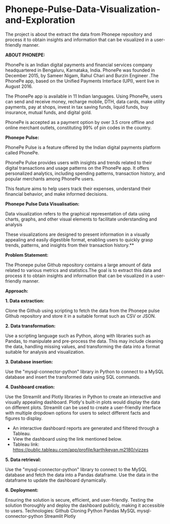 # Phonepe-Pulse-Data-Visualization-and-Exploration

The project is about the extract the data from Phonepe repository and process it to obtain insights and information that can be visualized in a user-friendly manner. 

**ABOUT PHONEPE:**

PhonePe is an Indian digital payments and financial services company headquartered in Bengaluru, Karnataka, India. PhonePe was founded in December 2015, by Sameer Nigam, Rahul Chari and Burzin Engineer .The PhonePe app, based on the Unified Payments Interface (UPI), went live in August 2016.

The PhonePe app is available in 11 Indian languages. Using PhonePe, users can send and receive money, recharge mobile, DTH, data cards, make utility payments, pay at shops, invest in tax saving funds, liquid funds, buy insurance, mutual funds, and digital gold.

PhonePe is accepted as a payment option by over 3.5 crore offline and online merchant outlets, constituting 99% of pin codes in the country.

**Phonepe Pulse:**

PhonePe Pulse is a feature offered by the Indian digital payments platform called PhonePe.

PhonePe Pulse provides users with insights and trends related to their digital transactions and usage patterns on the PhonePe app. It offers personalized analytics, including spending patterns, transaction history, and popular merchants among PhonePe users.

This feature aims to help users track their expenses, understand their financial behavior, and make informed decisions.

**Phonepe Pulse Data Visualisation:**

Data visualization refers to the graphical representation of data using charts, graphs, and other visual elements to facilitate understanding and analysis

These visualizations are designed to present information in a visually appealing and easily digestible format, enabling users to quickly grasp trends, patterns, and insights from their transaction history.**

**Problem Statement:**

The Phonepe pulse Github repository contains a large amount of data related to various metrics and statistics.The goal is to extract this data and process it to obtain insights and information that can be visualized in a user-friendly manner.

**Approach:**

**1. Data extraction:**

Clone the Github using scripting to fetch the data from the Phonepe pulse Github repository and store it in a suitable format such as CSV or JSON.

**2. Data transformation:**

Use a scripting language such as Python, along with libraries such as Pandas, to manipulate and pre-process the data.
This may include cleaning the data, handling missing values, and transforming the data into a format suitable for analysis and visualization.

**3. Database insertion:**

Use the "mysql-connector-python" library in Python to connect to a MySQL database and insert the transformed data using SQL commands.

**4. Dashboard creation:**

Use the Streamlit and Plotly libraries in Python to create an interactive and visually appealing dashboard.
Plotly's built-in plots would display the data on different plots. Streamlit can be used to create a user-friendly interface with multiple dropdown options for users to select different facts and figures to display. 
* An interactive dashboard reports are generated and filtered through a Tableau.
* View the dashboard using the link mentioned below.
* Tableau link: https://public.tableau.com/app/profile/karthikeyan.m2180/vizzes

**5. Data retrieval:**

Use the "mysql-connector-python" library to connect to the MySQL database and fetch the data into a Pandas dataframe.
Use the data in the dataframe to update the dashboard dynamically.

**6. Deployment:**

Ensuring the solution is secure, efficient, and user-friendly.
Testing the solution thoroughly and deploy the dashboard publicly, making it accessible to users.
Technologies:
Github Cloning
Python
Pandas
MySQL
mysql-connector-python
Streamlit
Plotly

